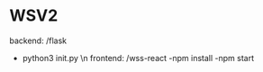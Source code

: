 # WSV2

backend:
  /flask
  - python3 init.py \n
frontend:
  /wss-react
  -npm install
  -npm start
